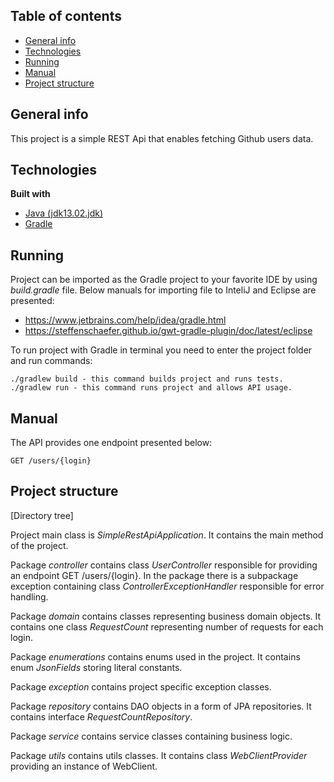 ## Table of contents ##
* [General info](#general-info)
* [Technologies](#technologies)
* [Running](#running)
* [Manual](#manual)
* [Project structure](#project-structure)

## General info ##

This project is a simple REST Api that enables fetching Github users data. 

## Technologies ##

<b>Built with</b>
* [Java (jdk13.02.jdk)](https://www.java.com/)
* [Gradle](https://gradle.org)

## Running ##

Project can be imported as the Gradle project to your favorite IDE by using *build.gradle* file. Below manuals for importing file to InteliJ and Eclipse are presented:
* https://www.jetbrains.com/help/idea/gradle.html
* https://steffenschaefer.github.io/gwt-gradle-plugin/doc/latest/eclipse

To run project with Gradle in terminal you need to enter the project folder and run commands:
```
./gradlew build - this command builds project and runs tests.
./gradlew run - this command runs project and allows API usage.
```
## Manual ##

The API provides one endpoint presented below:

```
GET /users/{login}
```

## Project structure ##

[Directory tree]

Project main class is *SimpleRestApiApplication*. It contains the main method of the project. 

Package *controller* contains class *UserController* responsible for providing an endpoint GET /users/{login}. In the package there is 
a subpackage exception containing class *ControllerExceptionHandler* responsible for error handling.

Package *domain* contains classes representing business domain objects. It contains one class *RequestCount* representing number of requests for 
each login.

Package *enumerations* contains enums used in the project. It contains enum *JsonFields* storing literal constants.

Package *exception* contains project specific exception classes. 

Package *repository* contains DAO objects in a form of JPA repositories. It contains interface *RequestCountRepository*.
 
Package *service* contains service classes containing business logic. 

Package *utils* contains utils classes. It contains class *WebClientProvider* providing an instance of WebClient.
